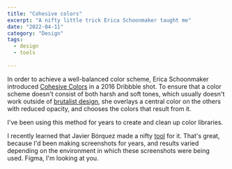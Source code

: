 ```yaml
---
title: "Cohesive colors"
excerpt: "A nifty little trick Erica Schoonmaker taught me"
date: "2022-04-11"
category: "Design"
tags:
  - design
  - tools
 
---
```

In order to achieve a well-balanced color scheme, Erica Schoonmaker introduced [Cohesive Colors](https://dribbble.com/shots/166246-My-Secret-for-Color-Schemes) in a 2016 Dribbble shot. To ensure that a color scheme doesn't consist of both harsh and soft tones, which usually doesn't work outside of [brutalist design](https://brutalistwebsites.com), she overlays a central color on the others with reduced opacity, and chooses the colors that result from it.

I've been using this method for years to create and clean up color libraries. 

I recently learned that Javier Bórquez made a nifty [tool](https://javier.xyz/cohesive-colors/) for it. That's great, because I'd been making screenshots for years, and results varied depending on the environment in which these screenshots were being used. Figma, I'm looking at you.